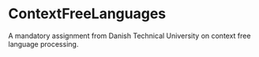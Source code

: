 # ContextFreeLanguages
A mandatory assignment from Danish Technical University on context free language processing.
